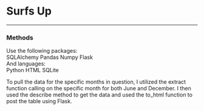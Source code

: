 # Surfs Up
---

### Methods
Use the following packages:  
SQLAlchemy
Pandas
Numpy
Flask  
And languages:  
Python
HTML
SQLite  

To pull the data for the specific months in question, I utilized the extract function calling on the specific month for both June and December. I then used the describe method to get the data and used the to_html function to post the table using Flask.
